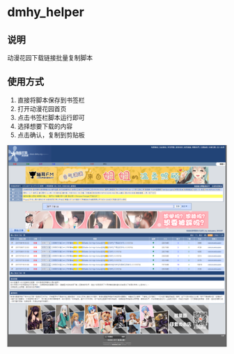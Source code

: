 # dmhy_helper
## 说明
动漫花园下载链接批量复制脚本
## 使用方式
1. 直接将脚本保存到书签栏
2. 打开动漫花园首页
3. 点击书签栏脚本运行即可
4. 选择想要下载的内容
5. 点击确认，复制到剪贴板

![Aaron Swartz](https://raw.githubusercontent.com/sduo/dmhy_helper/master/screenshot.png)


